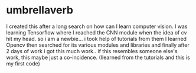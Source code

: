 # umbrellaverb
I created this after a long search on how can I learn computer vision. I was learning Tensorflow where I reached the CNN module when the idea of cv hit my head. so i am a newbie... i took help of tutorials from them I learned Opencv then searched for its various modules and libraries and finally after 2 days of work i got this much work.. if this resembles someone else's work, this maybe just a co-incidence. (Ilearned from the tutorials and this is my first code)


